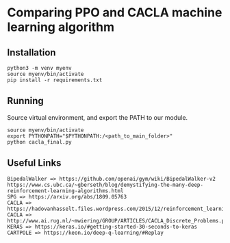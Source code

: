 # Comparing PPO and CACLA machine learning algorithm

## Installation

```
python3 -m venv myenv
source myenv/bin/activate
pip install -r requirements.txt
```

## Running
Source virtual environment, and export the PATH to our module. 
```
source myenv/bin/activate
export PYTHONPATH="$PYTHONPATH:/<path_to_main_folder>"
python cacla_final.py
```

## Useful Links

```
BipedalWalker => https://github.com/openai/gym/wiki/BipedalWalker-v2
https://www.cs.ubc.ca/~gberseth/blog/demystifying-the-many-deep-reinforcement-learning-algorithms.html
SPG => https://arxiv.org/abs/1809.05763
CACLA => https://hadovanhasselt.files.wordpress.com/2015/12/reinforcement_learning_in_continuous_action_spaces.pdf
CACLA => http://www.ai.rug.nl/~mwiering/GROUP/ARTICLES/CACLA_Discrete_Problems.pdf
KERAS => https://keras.io/#getting-started-30-seconds-to-keras
CARTPOLE => https://keon.io/deep-q-learning/#Replay
```
